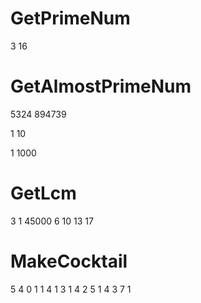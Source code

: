 # GetPrimeNum
3 16

# GetAlmostPrimeNum
5324 894739

1 10

1 1000

# GetLcm
3
1 45000
6 10
13 17

# MakeCocktail
5
4 0 1 1
4 1 3 1
4 2 5 1
4 3 7 1